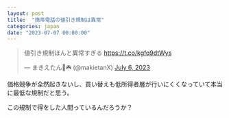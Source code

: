 ```yaml
---
layout: post
title:  "携帯電話の値引き規制は異常"
categories: japan
date: "2023-07-07 00:00:00"
---
```


<blockquote class="twitter-tweet tw-align-center"><p lang="ja" dir="ltr">値引き規制ほんと異常すぎる <a href="https://t.co/kgfq9dtWys">https://t.co/kgfq9dtWys</a></p>&mdash; まきえたん🥦☘️ (@makietanX) <a href="https://twitter.com/makietanX/status/1677083823195176960?ref_src=twsrc%5Etfw">July 6, 2023</a></blockquote> <script async src="https://platform.twitter.com/widgets.js" charset="utf-8"></script>

価格競争が全然起きないし、買い替えも低所得者層が行いにくくなっていて本当に最低な規制だと思う。

この規制で得をした人間っているんだろうか？

